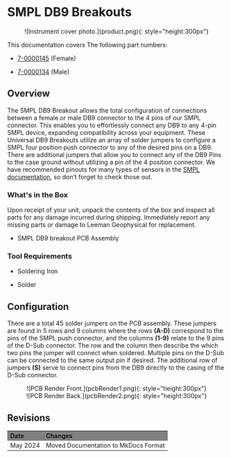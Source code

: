 # SMPL DB9 Breakouts
<center>
![Instrument cover photo.](product.png){: style="height:300px"}
</center>

This documentation covers The following part numbers:  

* <a href="https://leemangeophysical.com/product/universal-db9-breakout-female/" target="_blank" rel="noopener noreferrer">7-0000145</a> (Female)

* <a href="https://leemangeophysical.com/product/universal-db9-breakout-male/" target="_blank" rel="noopener noreferrer">7-0000134</a> (Male)

## Overview
The SMPL DB9 Breakout allows the total configuration of connections between a
female or male DB9 connector to the 4 pins of our SMPL connector. This enables
you to effortlessly connect any DB9 to any 4-pin SMPL device, expanding
compatibility across your equipment. These Universal DB9 Breakouts utilize an
array of solder jumpers to configure a SMPL four position push connector to any
of the desired pins on a DB9. There are additional jumpers that allow you to
connect any of the DB9 Pins to the case ground without utilizing a pin of the 4
position connector. We have recommended pinouts for many types of sensors in the
[SMPL documentation](../smpl_standard.md), so don’t forget to check those out.

### What's in the Box
Upon receipt of your unit, unpack the contents of the box and inspect all parts
for any damage incurred during shipping. Immediately report any missing parts or
damage to Leeman Geophysical for replacement.  

* SMPL DB9 breakout PCB Assembly

### Tool Requirements
* Soldering Iron  

* Solder  

## Configuration 
There are a total 45 solder jumpers on the PCB assembly. These jumpers are found
in 5 rows and 9 columns where the rows **(A-D)** correspond to the pins of the
SMPL push connector, and the columns **(1-9)** relate to the 9 pins of the D-Sub
connector. The row and the column then describe the which two pins the jumper
will connect when soldered. Multiple pins on the D-Sub can be connected to the
same output pin if desired. The additional row of jumpers **(S)** serve to
connect pins from the DB9 directly to the casing of the D-Sub connector.

<center>
![PCB Render Front.](pcbRender1.png){: style="height:300px"}
</center>

<center>
![PCB Render Back.](pcbRender2.png){: style="height:300px"}
</center>

## Revisions
<table>
  <tr bgcolor="gray">
    <td><b>Date</b></td>
    <td><b>Changes</b></td>
  </tr>

  <tr>
    <td>May 2024</td>
    <td>Moved Documentation to MkDocs Format</td>
  </tr>
</table>